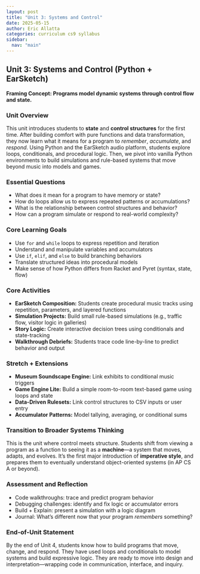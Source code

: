 ```yaml
---
layout: post
title: "Unit 3: Systems and Control"
date: 2025-05-15
author: Eric Allatta
categories: curriculum cs9 syllabus
sidebar:
  nav: "main"
---
```


## Unit 3: Systems and Control (Python + EarSketch)
**Framing Concept: Programs model dynamic systems through control flow and state.**

### Unit Overview
This unit introduces students to **state** and **control structures** for the first time. After building comfort with pure functions and data transformation, they now learn what it means for a program to *remember*, *accumulate*, and *respond*. Using Python and the EarSketch audio platform, students explore loops, conditionals, and procedural logic. Then, we pivot into vanilla Python environments to build simulations and rule-based systems that move beyond music into models and games.

### Essential Questions
- What does it mean for a program to have memory or state?
- How do loops allow us to express repeated patterns or accumulations?
- What is the relationship between control structures and behavior?
- How can a program simulate or respond to real-world complexity?

### Core Learning Goals
- Use `for` and `while` loops to express repetition and iteration
- Understand and manipulate variables and accumulators
- Use `if`, `elif`, and `else` to build branching behaviors
- Translate structured ideas into procedural models
- Make sense of how Python differs from Racket and Pyret (syntax, state, flow)

### Core Activities
- **EarSketch Composition:** Students create procedural music tracks using repetition, parameters, and layered functions
- **Simulation Projects:** Build small rule-based simulations (e.g., traffic flow, visitor logic in galleries)
- **Story Logic:** Create interactive decision trees using conditionals and state-tracking
- **Walkthrough Debriefs:** Students trace code line-by-line to predict behavior and output

### Stretch + Extensions
- **Museum Soundscape Engine:** Link exhibits to conditional music triggers
- **Game Engine Lite:** Build a simple room-to-room text-based game using loops and state
- **Data-Driven Rulesets:** Link control structures to CSV inputs or user entry
- **Accumulator Patterns:** Model tallying, averaging, or conditional sums

### Transition to Broader Systems Thinking
This is the unit where control meets structure. Students shift from viewing a program as a function to seeing it as a **machine**—a system that moves, adapts, and evolves. It’s the first major introduction of **imperative style**, and prepares them to eventually understand object-oriented systems (in AP CS A or beyond).

### Assessment and Reflection
- Code walkthroughs: trace and predict program behavior
- Debugging challenges: identify and fix logic or accumulator errors
- Build + Explain: present a simulation with a logic diagram
- Journal: What’s different now that your program *remembers* something?

### End-of-Unit Statement
By the end of Unit 4, students know how to build programs that move, change, and respond. They have used loops and conditionals to model systems and build expressive logic. They are ready to move into design and interpretation—wrapping code in communication, interface, and inquiry.

